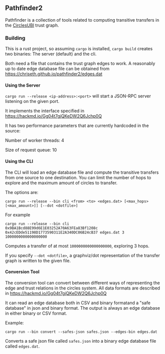 ## Pathfinder2

Pathfinder is a collection of tools related to
computing transitive transfers in the
[CirclesUBI](https://joincircles.net) trust graph.

### Building

This is a rust project, so assuming `cargo` is installed, `cargo build`
creates two binaries: The server (default) and the cli.

Both need a file that contains the trust graph edges to work.
A reasonably up to date edge database file can be obtained from
https://chriseth.github.io/pathfinder2/edges.dat


#### Using the Server

`cargo run --release <ip-address>:<port>` will start a JSON-RPC server listening on the given port.

It implements the interface specified in https://hackmd.io/Gg04t7gjQKeDW2Q6Jchp0Q

It has two performance parameters that are currently hardcoded in the source:

Number of worker threads: 4

Size of request queue: 10

#### Using the CLI

The CLI will load an edge database file and compute the transitive transfers
from one source to one destination. You can limit the number of hops to explore
and the maximum amount of circles to transfer.


The options are:

`cargo run --release --bin cli <from> <to> <edges.dat> [<max_hops> [<max_amount>]] [--dot <dotfile>]`

For example 

`cargo run --release --bin cli 0x9BA1Bcd88E99d6E1E03252A70A63FEa83Bf1208c 0x42cEDde51198D1773590311E2A340DC06B24cB37 edges.dat 3 1000000000000000000`

Computes a transfer of at most `1000000000000000000`, exploring 3 hops.

If you specify `--dot <dotfile>`, a graphviz/dot representation of the transfer graph is written to the given file.

#### Conversion Tool

The conversion tool can convert between different ways of representing the edge and trust relations in the circles system.
All data formats are described in https://hackmd.io/Gg04t7gjQKeDW2Q6Jchp0Q

It can read an edge database both in CSV and binary formatand a "safe database" in json and binary format.
The output is always an edge database in either binary or CSV format.

Example:

`cargo run --bin convert --safes-json safes.json --edges-bin edges.dat`

Converts a safe json file called `safes.json` into a binary edge database file called `edges.dat`.
